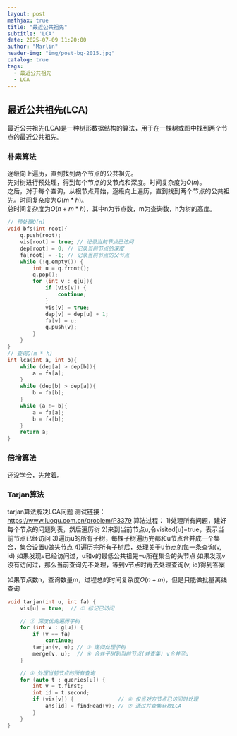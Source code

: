 ```yaml
---
layout: post
mathjax: true
title: "最近公共祖先"
subtitle: 'LCA'
date: 2025-07-09 11:20:00
author: "Marlin"
header-img: "img/post-bg-2015.jpg"
catalog: true
tags:
  - 最近公共祖先
  - LCA
---
```


## 最近公共祖先(LCA)
最近公共祖先(LCA)是一种树形数据结构的算法，用于在一棵树或图中找到两个节点的最近公共祖先。

### 朴素算法
逐级向上遍历，直到找到两个节点的公共祖先。  
先对树进行预处理，得到每个节点的父节点和深度。时间复杂度为$O(n)$。  
之后，对于每个查询，从根节点开始，逐级向上遍历，直到找到两个节点的公共祖先。时间复杂度为$O(m*h)$。    
总时间复杂度为$O(n+m*h)$，其中n为节点数，m为查询数，h为树的高度。  

```cpp
// 预处理O(n)
void bfs(int root){
    q.push(root);
    vis[root] = true; // 记录当前节点已访问
    dep[root] = 0; // 记录当前节点的深度
    fa[root] = -1; // 记录当前节点的父节点
    while (!q.empty()) {
        int u = q.front();
        q.pop();
        for (int v : g[u]){
            if (vis[v]) {
                continue;
            }
            vis[v] = true;
            dep[v] = dep[u] + 1;
            fa[v] = u;
            q.push(v);
        }
    }
}
// 查询O(m * h)
int lca(int a, int b){
    while (dep[a] > dep[b]){
        a = fa[a];
    }
    while (dep[b] > dep[a]){
        b = fa[b];
    }
    while (a != b){
        a = fa[a];
        b = fa[b];
    }
    return a;
}
```

### 倍增算法
还没学会，先放着。

### Tarjan算法
tarjan算法解决LCA问题
测试链接：https://www.luogu.com.cn/problem/P3379
算法过程：
1)处理所有问题，建好每个节点的问题列表，然后遍历树
2)来到当前节点u,令visited[u]=true，表示当前节点已经访问
3)遍历u的所有子树，每棵子树遍历完都和u节点合并成一个集合，集合设置u做头节点
4)遍历完所有子树后，处理关于u节点的每一条查询(v, id)
如果发现v已经访问过，u和v的最低公共祖先=u所在集合的头节点
如果发现v没有访问过，那么当前查询先不处理，等到v节点时再去处理查询(v, id)得到答案

如果节点数n，查询数量m，过程总的时间复杂度$O(n+m)$，但是只能做批量离线查询

```cpp
void tarjan(int u, int fa) {
    vis[u] = true;  // ① 标记已访问

    // ② 深度优先遍历子树
    for (int v : g[u]) {
        if (v == fa)
            continue;
        tarjan(v, u); // ③ 递归处理子树
        merge(v, u);  // ④ 合并子树到当前节点(并查集) v合并至u
    }

    // ⑤ 处理当前节点的所有查询
    for (auto t : queries[u]) {
        int v = t.first;
        int id = t.second;
        if (vis[v]) {              // ⑥ 仅当对方节点已访问时处理
            ans[id] = findHead(v); // ⑦ 通过并查集获取LCA
        }
    }
}
```